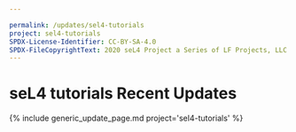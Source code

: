 ```yaml
---

permalink: /updates/sel4-tutorials
project: sel4-tutorials
SPDX-License-Identifier: CC-BY-SA-4.0
SPDX-FileCopyrightText: 2020 seL4 Project a Series of LF Projects, LLC.
---
```

# seL4 tutorials Recent Updates

{% include generic_update_page.md project='sel4-tutorials' %}
